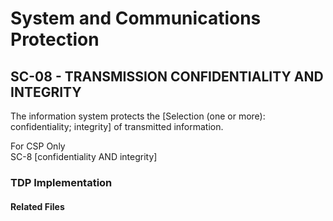 # System and Communications Protection
## SC-08 - TRANSMISSION CONFIDENTIALITY AND INTEGRITY

The information system protects the [Selection (one or more): confidentiality; integrity] of transmitted information.  

For CSP Only  
SC-8 [confidentiality AND integrity]  

### TDP Implementation

	
#### Related Files


